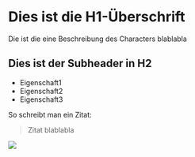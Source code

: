 # Dies ist die H1-Überschrift

Die ist die eine Beschreibung des Characters blablabla


## Dies ist der Subheader in H2

* Eigenschaft1
* Eigenschaft2
* Eigenschaft3

So schreibt man ein Zitat:
> Zitat blablabla

<img src="https://upload.wikimedia.org/wikipedia/commons/thumb/1/1c/FuBK_testcard_vectorized.svg/1024px-FuBK_testcard_vectorized.svg.png"/> 


